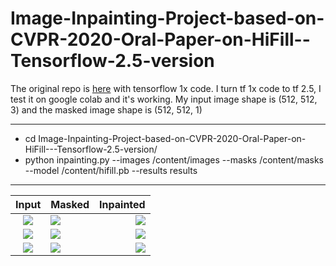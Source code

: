 # Image-Inpainting-Project-based-on-CVPR-2020-Oral-Paper-on-HiFill--Tensorflow-2.5-version


The original repo is [here](https://github.com/Atlas200dk/sample-imageinpainting-HiFill) with tensorflow 1x code. 
I turn tf 1x code to tf 2.5, I test it on google colab and it's working. 
My input image shape is (512, 512, 3) and the masked image shape is (512, 512, 1)

***
* cd Image-Inpainting-Project-based-on-CVPR-2020-Oral-Paper-on-HiFill---Tensorflow-2.5-version/
* python inpainting.py --images /content/images --masks /content/masks --model /content/hifill.pb --results results
***
|     Input        |    Masked   |     Inpainted      |
:-----------------:|:------------|--------------------:
![](https://user-images.githubusercontent.com/35764362/128516771-da511ee3-acf1-4cce-bdd4-a98aa041aadc.jpg) | ![](https://user-images.githubusercontent.com/35764362/128516821-43085b88-2002-4d87-9713-dc66e6327f2e.jpg) | ![](https://user-images.githubusercontent.com/35764362/128516856-4e1bd999-914b-4fd0-82e0-226e888228a7.jpg)
![](https://user-images.githubusercontent.com/35764362/128516921-43d96199-ad15-4e0d-a9a7-57ea318282e2.jpg) | ![](https://user-images.githubusercontent.com/35764362/128516956-e81f6ba4-b7ee-4211-a75c-05903e2a6678.jpg) | ![](https://user-images.githubusercontent.com/35764362/128516977-ca82b1df-3724-41fb-a208-0c96f5ba0910.jpg)
![](https://user-images.githubusercontent.com/35764362/128517270-e5e15370-d842-4a95-8dae-da82beca48f3.jpg) | ![](https://user-images.githubusercontent.com/35764362/128517303-a85253a2-0f83-473d-b487-92ba7d11c2a5.jpg) | ![](https://user-images.githubusercontent.com/35764362/128517314-294af7ca-c0dd-4fbb-9dce-fd2ed0c8b6ca.jpg)





